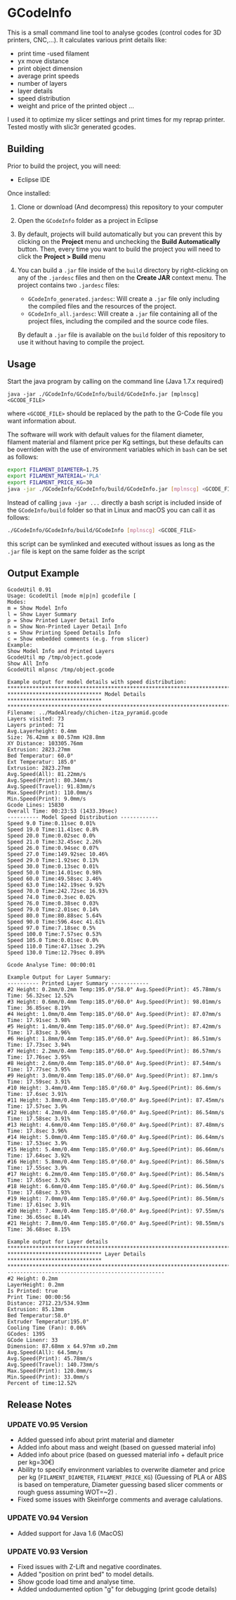 # GCodeInfo

This is a small command line tool to analyse gcodes (control codes for 3D printers, CNC,...). It calculates various print details like:

- print time -used filament 
- yx move distance 
- print object dimension 
- average print speeds 
- number of layers 
- layer details 
- speed distribution 
- weight and price of the printed object ...  

I used it to optimize my slicer settings and print times for my reprap printer. Tested mostly with slic3r generated gcodes.

## Building

Prior to build the project, you will need:

- Eclipse IDE

Once installed:

1. Clone or download (And decompress) this repository to your computer
2. Open the `GCodeInfo` folder as a project in Eclipse
3. By default, projects will build automatically but you can prevent this by
    clicking on the **Project** menu and unchecking the **Build Automatically**
    button. Then, every time you want to build the project you will need to
    click the **Project > Build** menu
4. You can build a `.jar` file inside of the `build` directory by
    right-clicking on any of the `.jardesc` files and then on the
    **Create JAR** context menu. The project contains two `.jardesc` files:

    - `GCodeInfo_generated.jardesc`: Will create a `.jar` file only 
        including the compiled files and the resources of the project.
    - `GCodeInfo_all.jardesc`: Will create a `.jar` file containing all of the
        project files, including the compiled and the source code files.

    By default a `.jar` file is available on the `build` folder of this
    repository to use it without having to compile the project.

## Usage

Start the java program by calling on the command line (Java 1.7.x required)

```
java -jar ./GCodeInfo/GCodeInfo/build/GCodeInfo.jar [mplnscg] <GCODE_FILE>
```

where `<GCODE_FILE>` should be replaced by the path to the G-Code file you want
information about.

The software will work with default values for the filament diameter, filament
material and filament price per Kg settings, but these defaults can be
overriden with the use of environment variables which in `bash` can be set as
follows:

```bash
export FILAMENT_DIAMETER=1.75
export FILAMENT_MATERIAL='PLA'
export FILAMENT_PRICE_KG=30
java -jar ./GCodeInfo/GCodeInfo/build/GCodeInfo.jar [mplnscg] <GCODE_FILE>
```

Instead of calling `java -jar ...` directly a bash script is included inside of
the `GCodeInfo/build` folder so that in Linux and macOS you can call it as
follows:

```bash
./GCodeInfo/GCodeInfo/build/GCodeInfo [mplnscg] <GCODE_FILE>
```

this script can be symlinked and executed without issues as long as the `.jar`
file is kept on the same folder as the script

## Output Example

```
GcodeUtil 0.91
Usage: GcodeUtil [mode m|p|n] gcodefile [
Modes:
m = Show Model Info
l = Show Layer Summary
p = Show Printed Layer Detail Info
n = Show Non-Printed Layer Detail Info
s = Show Printing Speed Details Info
c = Show embedded comments (e.g. from slicer)
Example:
Show Model Info and Printed Layers
GcodeUtil mp /tmp/object.gcode
Show All Info
GcodeUtil mlpnsc /tmp/object.gcode

Example output for model details with speed distribution:
***************************************************************************
****************************** Model Details ******************************
***************************************************************************
Filename: ../MadeAlready/chichen-itza_pyramid.gcode
Layers visited: 73
Layers printed: 71
Avg.Layerheight: 0.4mm
Size: 76.42mm x 80.57mm H28.8mm
XY Distance: 103305.76mm
Extrusion: 2823.27mm
Bed Temperatur: 60.0°
Ext Temperatur: 185.0°
Extrusion: 2823.27mm
Avg.Speed(All): 81.22mm/s
Avg.Speed(Print): 80.34mm/s
Avg.Speed(Travel): 91.83mm/s
Max.Speed(Print): 110.0mm/s
Min.Speed(Print): 9.0mm/s
Gcode Lines: 15830
Overall Time: 00:23:53 (1433.39sec)
---------- Model Speed Distribution ------------
Speed 9.0 Time:0.11sec 0.01%
Speed 19.0 Time:11.41sec 0.8%
Speed 20.0 Time:0.02sec 0.0%
Speed 21.0 Time:32.45sec 2.26%
Speed 26.0 Time:0.94sec 0.07%
Speed 27.0 Time:149.92sec 10.46%
Speed 29.0 Time:1.92sec 0.13%
Speed 30.0 Time:0.13sec 0.01%
Speed 50.0 Time:14.01sec 0.98%
Speed 60.0 Time:49.58sec 3.46%
Speed 63.0 Time:142.19sec 9.92%
Speed 70.0 Time:242.72sec 16.93%
Speed 74.0 Time:0.3sec 0.02%
Speed 76.0 Time:0.38sec 0.03%
Speed 79.0 Time:2.01sec 0.14%
Speed 80.0 Time:80.88sec 5.64%
Speed 90.0 Time:596.4sec 41.61%
Speed 97.0 Time:7.18sec 0.5%
Speed 100.0 Time:7.57sec 0.53%
Speed 105.0 Time:0.01sec 0.0%
Speed 110.0 Time:47.13sec 3.29%
Speed 130.0 Time:12.79sec 0.89%

Gcode Analyse Time: 00:00:01

Example Output for Layer Summary:
---------- Printed Layer Summary ------------
#2 Height: 0.2mm/0.2mm Temp:195.0°/58.0° Avg.Speed(Print): 45.78mm/s Time: 56.32sec 12.52%
#3 Height: 0.6mm/0.4mm Temp:185.0°/60.0° Avg.Speed(Print): 98.01mm/s Time: 36.85sec 8.19%
#4 Height: 1.0mm/0.4mm Temp:185.0°/60.0° Avg.Speed(Print): 87.07mm/s Time: 17.91sec 3.98%
#5 Height: 1.4mm/0.4mm Temp:185.0°/60.0° Avg.Speed(Print): 87.42mm/s Time: 17.83sec 3.96%
#6 Height: 1.8mm/0.4mm Temp:185.0°/60.0° Avg.Speed(Print): 86.51mm/s Time: 17.73sec 3.94%
#7 Height: 2.2mm/0.4mm Temp:185.0°/60.0° Avg.Speed(Print): 86.57mm/s Time: 17.76sec 3.95%
#8 Height: 2.6mm/0.4mm Temp:185.0°/60.0° Avg.Speed(Print): 87.54mm/s Time: 17.77sec 3.95%
#9 Height: 3.0mm/0.4mm Temp:185.0°/60.0° Avg.Speed(Print): 87.1mm/s Time: 17.59sec 3.91%
#10 Height: 3.4mm/0.4mm Temp:185.0°/60.0° Avg.Speed(Print): 86.6mm/s Time: 17.6sec 3.91%
#11 Height: 3.8mm/0.4mm Temp:185.0°/60.0° Avg.Speed(Print): 87.45mm/s Time: 17.57sec 3.9%
#12 Height: 4.2mm/0.4mm Temp:185.0°/60.0° Avg.Speed(Print): 86.54mm/s Time: 17.58sec 3.91%
#13 Height: 4.6mm/0.4mm Temp:185.0°/60.0° Avg.Speed(Print): 87.48mm/s Time: 17.8sec 3.96%
#14 Height: 5.0mm/0.4mm Temp:185.0°/60.0° Avg.Speed(Print): 86.64mm/s Time: 17.53sec 3.9%
#15 Height: 5.4mm/0.4mm Temp:185.0°/60.0° Avg.Speed(Print): 86.66mm/s Time: 17.64sec 3.92%
#16 Height: 5.8mm/0.4mm Temp:185.0°/60.0° Avg.Speed(Print): 86.58mm/s Time: 17.55sec 3.9%
#17 Height: 6.2mm/0.4mm Temp:185.0°/60.0° Avg.Speed(Print): 86.54mm/s Time: 17.65sec 3.92%
#18 Height: 6.6mm/0.4mm Temp:185.0°/60.0° Avg.Speed(Print): 86.56mm/s Time: 17.68sec 3.93%
#19 Height: 7.0mm/0.4mm Temp:185.0°/60.0° Avg.Speed(Print): 86.56mm/s Time: 17.61sec 3.91%
#20 Height: 7.4mm/0.4mm Temp:185.0°/60.0° Avg.Speed(Print): 97.55mm/s Time: 36.65sec 8.14%
#21 Height: 7.8mm/0.4mm Temp:185.0°/60.0° Avg.Speed(Print): 98.55mm/s Time: 36.68sec 8.15%

Example output for Layer details
***************************************************************************
****************************** Layer Details ******************************
***************************************************************************
--------------------------------------------------
#2 Height: 0.2mm
LayerHeight: 0.2mm
Is Printed: true
Print Time: 00:00:56
Distance: 2712.23/534.93mm
Extrusion: 85.13mm
Bed Temperatur:58.0°
Extruder Temperatur:195.0°
Cooling Time (Fan): 0.06%
GCodes: 1395
GCode Linenr: 33
Dimension: 87.68mm x 64.97mm x0.2mm
Avg.Speed(All): 64.5mm/s
Avg.Speed(Print): 45.78mm/s
Avg.Speed(Travel): 140.73mm/s
Max.Speed(Print): 120.0mm/s
Min.Speed(Print): 33.0mm/s
Percent of time:12.52%
```
## Release Notes

### UPDATE V0.95 Version
- Added guessed info about print material and diameter
- Added info about mass and weight (based on guessed material info)
- Added info about price (based on guessed material info + default price per kg=30€)
- Ability to specify environment variables to overwrite diameter and price per kg (`FILAMENT_DIAMETER`, `FILAMENT_PRICE_KG`) (Guessing of PLA or ABS is based on temperature, Diameter guessing based slicer comments or rough guess assuming WOT=~2) .
- Fixed some issues with Skeinforge comments and average calulations.

### UPDATE V0.94 Version
- Added support for Java 1.6 (MacOS)

### UPDATE V0.93 Version
- Fixed issues with Z-Lift and negative coordinates.
- Added "position on print bed" to model details.
- Show gcode load time and analyse time.
- Added undodumented option "g" for debugging (print gcode details)
